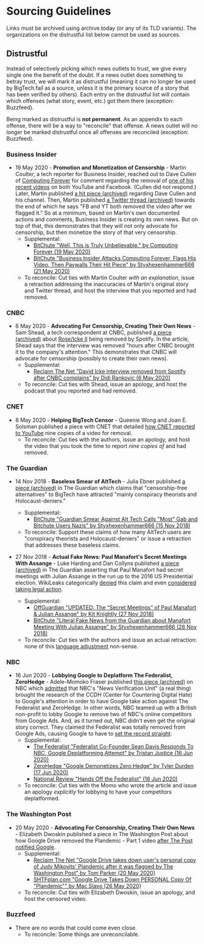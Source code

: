 # Sourcing Guidelines

Links must be archived using archive.today (or any of its TLD variants).
The organizations on the distrustful list below cannot be used as sources.

## Distrustful

Instead of selectively picking which news outlets to trust, we give every single one the benefit of the doubt.
If a news outlet does something to betray trust, we will mark it as distrustful (meaning it can no longer be used by BigTech.fail as a source, unless it is the primary source of a story that has been verified by others).
Each entry on the distrustful list will contain which offenses (what story, event, etc.) got them there (exception: Buzzfeed).

Being marked as distrustful is **not permanent**.
As an appendix to each offense, there will be a way to "reconcile" that offense.
A news outlet will no longer be marked distrustful once all offenses are reconciled (exception: Buzzfeed).

### Business Insider

* 19 May 2020 - **Promotion and Monetization of Censorship** -
Martin Coulter, a tech reporter for Business Insider, reached out to Dave Cullen of [Computing Forever](https://www.bitchute.com/channel/computingforever/) for comment regarding the removal of [one of his recent videos](https://www.bitchute.com/video/Avc6_ftzk3w/) on both YouTube and Facebook.
(Cullen did not respond.)
Later, Martin published [a hit piece (archived)](https://archive.vn/iC02m) regarding Dave Cullen and his channel.
Then, Martin published [a Twitter thread (archived)](https://archive.vn/Rs0DF) towards the end of which he says "FB and YT both removed the video after we flagged it."
So at a minimum, based on Martin's own documented actions and comments, Business Insider is creating its own news.
But on top of that, this demonstrates that they will not only advocate for censorship, but then monetize the story of that very censorship.
  * Supplemental:
    * [BitChute "Well, This is Truly Unbelievable." by Computing Forever (19 May 2020)](https://www.bitchute.com/video/FN4Usu-sgXI/)
    * [BitChute "Business Insider Attacks Computing Forever, Flags His Video, Then Paywalls Their Hit Piece" by Styxhexenhammer666 (21 May 2020)](https://www.bitchute.com/video/_IWZxxpUePI/)
  * To reconcile: Cut ties with Martin Coulter _with an explanation_, issue a retraction addressing the inaccuracies of Martin's original story and Twitter thread, and host the interview that you reported and had removed.

### CNBC

* 6 May 2020 - **Advocating For Censorship, Creating Their Own News** -
Sam Shead, a tech correspondent at CNBC, published [a piece (archived)](https://archive.vn/uEyCe) about [Rose/Icke II](https://bigtech.fail/events/youtube-removes-rose-icke-ii/) being removed by Spotify.
In the article, Shead says that the interview was removed "hours after CNBC brought it to the company's attention."
This demonstrates that CNBC will advocate for censorship (possibly to create their own news).
  * Supplemental:
    * [Reclaim The Net "David Icke interview removed from Spotify after CNBC complains" by Didi Rankovic (6 May 2020)](https://reclaimthenet.org/david-icke-interview-removed-spotify/)
  * To reconcile: Cut ties with Shead, issue an apology, and host the podcast that you reported and had removed.

### CNET

* 8 May 2020 - **Helping BigTech Censor** -
Queenie Wong and Joan E. Solsman published a piece with CNET that detailed [how CNET reported to YouTube](https://archive.vn/ooxgP#selection-2121.0-2121.227) nine copies of a video for removal.
  * To reconcile: Cut ties with the authors, issue an apology, and host the video that you took the time to report _nine copies of_ and had removed.

### The Guardian

* 14 Nov 2018 - **Baseless Smear of AltTech** -
Julia Ebner published [a piece (archived)](https://archive.fo/mpndf) in The Guardian which claims that "censorship-free alternatives" to BigTech have attracted "mainly conspiracy theorists and Holocaust-deniers."
  * Supplemental:
    * [BitChute "Guardian Smear Against Alt Tech Calls "Most" Gab and Bitchute Users Nazis" by Styxhexenhammer666 (15 Nov 2018)](https://www.bitchute.com/video/zfXxP80PDgk/)
  * To reconcile: Support these claims of how many AltTech users are "conspiracy theorists and Holocaust-deniers" or issue a retraction that addresses these baseless claims.

* 27 Nov 2018 - **Actual Fake News: Paul Manafort's Secret Meetings With Assange** -
Luke Harding and Dan Collyns published [a piece (archived)](https://archive.fo/pUjrj) in The Guardian asserting that Paul Manafort had secret meetings with Julian Assange in the run up to the 2016 US Presidential election.
WikiLeaks categorically [denied](https://archive.vn/LiRjv) this claim and even [considered taking legal action](https://archive.vn/YCGsy).
  * Supplemental:
    * [OffGuardian "UPDATED: The “Secret Meetings” of Paul Manafort & Julian Assange" by Kit Knightly (27 Nov 2018)](https://off-guardian.org/2018/11/27/discuss-the-secret-meetings-of-paul-manafort-julian-assange/)
    * [BitChute "Literal Fake News from the Guardian about Manafort Meeting With Julian Assange" by Styxhexenhammer666 (28 Nov 2018)](https://www.bitchute.com/video/vkIC6_kNNro/)
  * To reconcile: Cut ties with the authors and issue an actual retraction: none of this [language adjustment](https://www.newssniffer.co.uk/articles/1706143/diff/0/1) non-sense.

### NBC

* 16 Jun 2020 - **Lobbying Google to Deplatform The Federalist, ZeroHedge** -
Adele-Momoko Fraser published [this piece (archived)](https://archive.vn/rj36P)
on NBC which [admitted](https://archive.vn/rj36P#selection-1193.0-1197.134)
that NBC's "News Verification Unit" (a real thing) brought the research of the
CCDH (Center for Countering Digital Hate) to Google's attention in order to
have Google take action against The Federalist and ZeroHedge. In other words,
NBC teamed up with a British non-profit to lobby Google to remove two of NBC's
online competitors from Google Ads. And, as it turned out, NBC didn't even get
the original story correct. They claimed the Federalist was totally removed
from Google Ads, causing Google to have to [set the record straight](https://archive.vn/qOjoU).
  * Supplemental:
    * [The Federalist "Federalist Co-Founder Sean Davis Responds To NBC, Google Deplatforming Attempt" by Tristan Justice (16 Jun 2020)](https://archive.vn/LwmJr)
    * [ZeroHedge "Google Demonetizes Zero Hedge" by Tyler Durden (17 Jun 2020)](https://archive.vn/D4gG2)
    * [National Review "Hands Off the Federalist" (16 Jun 2020)](https://archive.vn/lsGYK)
  * To reconcile: Cut ties with the Momo who wrote the article and issue an apology _explicitly_ for lobbying to have your competitors deplatformed.

### The Washington Post

* 20 May 2020 - **Advocating For Censorship, Creating Their Own News** -
Elizabeth Dwoskin published a piece in The Washington Post about how Google Drive removed the Plandemic - Part 1 video [after The Post notified Google](https://archive.vn/wKfVi#selection-1833.0-1833.195).
  * Supplemental:
    * [Reclaim The Net "Google Drive takes down user's personal copy of Judy Mikovits' Plandemic after it was flagged by The Washington Post" by Tom Parker (20 May 2020)](https://reclaimthenet.org/google-drive-takes-down-user-file-plandemic/)
    * [SHTFplan.com "Google Drive Takes Down PERSONAL Copy Of "Plandemic"" by Mac Slavo (26 May 2020)](https://www.shtfplan.com/headline-news/google-drive-takes-down-personal-copy-of-plandemic_05262020)
  * To reconcile: Cut ties with Elizabeth Dwoskin, issue an apology, and host the censored video.

### Buzzfeed

* There are no words that could come even close.
  * To reconcile: Some things are unreconcilable.
